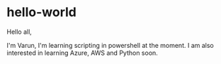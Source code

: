 # hello-world

Hello all,

I'm Varun, I'm learning scripting in powershell at the moment. I am also interested in learning Azure, AWS and Python soon.
